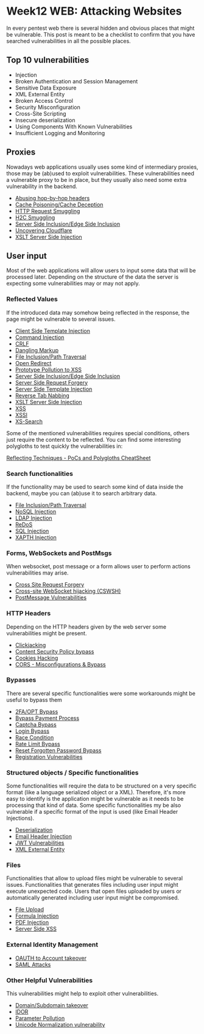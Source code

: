# Week12 WEB: Attacking Websites

In every pentest web there is several hidden and obvious places that might be vulnerable. This post is meant to be a checklist to confirm that you have searched vulnerabilities in all the possible places.

## Top 10 vulnerabilities

- Injection
- Broken Authentication and Session Management
- Sensitive Data Exposure
- XML External Entity
- Broken Access Control
- Security Misconfiguration
- Cross-Site Scripting
- Insecure deserialization
- Using Components With Known Vulnerabilities
- Insufficient Logging and Monitoring

## Proxies

Nowadays web applications usually uses some kind of intermediary proxies, those may be (ab)used to exploit vulnerabilities. These vulnerabilities need a vulnerable proxy to be in place, but they usually also need some extra vulnerability in the backend.

-  [Abusing hop-by-hop headers](https://github.com/carlospolop/hacktricks/blob/master/pentesting-web/abusing-hop-by-hop-headers.md)
-  [Cache Poisoning/Cache Deception](https://github.com/carlospolop/hacktricks/blob/master/pentesting-web/cache-deception.md)
-  [HTTP Request Smuggling](https://github.com/carlospolop/hacktricks/blob/master/pentesting-web/http-request-smuggling.md)
-  [H2C Smuggling](https://github.com/carlospolop/hacktricks/blob/master/pentesting-web/h2c-smuggling.md)
-  [Server Side Inclusion/Edge Side Inclusion](https://github.com/carlospolop/hacktricks/blob/master/pentesting-web/server-side-inclusion-edge-side-inclusion-injection.md)
-  [Uncovering Cloudflare](https://github.com/carlospolop/hacktricks/blob/master/pentesting/pentesting-web/uncovering-cloudflare.md)
-  [XSLT Server Side Injection](https://github.com/carlospolop/hacktricks/blob/master/pentesting-web/xslt-server-side-injection-extensible-stylesheet-languaje-transformations.md)

## User input

Most of the web applications will allow users to input some data that will be processed later.
Depending on the structure of the data the server is expecting some vulnerabilities may or may not apply.

### Reflected Values

If the introduced data may somehow being reflected in the response, the page might be vulnerable to several issues.

-  [Client Side Template Injection](https://github.com/carlospolop/hacktricks/blob/master/pentesting-web/client-side-template-injection-csti.md)
-  [Command Injection](https://github.com/carlospolop/hacktricks/blob/master/pentesting-web/command-injection.md)
-  [CRLF](https://github.com/carlospolop/hacktricks/blob/master/pentesting-web/crlf-0d-0a.md)
-  [Dangling Markup](https://github.com/carlospolop/hacktricks/blob/master/pentesting-web/dangling-markup-html-scriptless-injection.md)
-  [File Inclusion/Path Traversal](https://github.com/carlospolop/hacktricks/blob/master/pentesting-web/file-inclusion)
-  [Open Redirect](https://github.com/carlospolop/hacktricks/blob/master/pentesting-web/open-redirect.md)
-  [Prototype Pollution to XSS](https://github.com/carlospolop/hacktricks/blob/master/pentesting-web/deserialization/nodejs-proto-prototype-pollution.md#client-side-prototype-pollution-to-xss)
-  [Server Side Inclusion/Edge Side Inclusion](https://github.com/carlospolop/hacktricks/blob/master/pentesting-web/server-side-inclusion-edge-side-inclusion-injection.md)
-  [Server Side Request Forgery](https://github.com/carlospolop/hacktricks/blob/master/pentesting-web/ssrf-server-side-request-forgery.md)
-  [Server Side Template Injection](https://github.com/carlospolop/hacktricks/blob/master/pentesting-web/ssti-server-side-template-injection)
-  [Reverse Tab Nabbing](https://github.com/carlospolop/hacktricks/blob/master/pentesting-web/reverse-tab-nabbing.md)
-  [XSLT Server Side Injection](https://github.com/carlospolop/hacktricks/blob/master/pentesting-web/xslt-server-side-injection-extensible-stylesheet-languaje-transformations.md)
-  [XSS](https://github.com/carlospolop/hacktricks/blob/master/pentesting-web/xss-cross-site-scripting)
-  [XSSI](https://github.com/carlospolop/hacktricks/blob/master/pentesting-web/xssi-cross-site-script-inclusion.md)
-  [XS-Search](https://github.com/carlospolop/hacktricks/blob/master/pentesting-web/xs-search.md)

Some of the mentioned vulnerabilities requires special conditions, others just require the content to be reflected. You can find some interesting polygloths to test quickly the vulnerabilities in:

[Reflecting Techniques - PoCs and Polygloths CheatSheet](https://book.hacktricks.xyz/pentesting-web/pocs-and-polygloths-cheatsheet)

### Search functionalities

If the functionality may be used to search some kind of data inside the backend, maybe you can (ab)use it to search arbitrary data.

-  [File Inclusion/Path Traversal](https://github.com/carlospolop/hacktricks/blob/master/pentesting-web/file-inclusion)
-  [NoSQL Injection](https://github.com/carlospolop/hacktricks/blob/master/pentesting-web/nosql-injection.md)
-  [LDAP Injection](https://github.com/carlospolop/hacktricks/blob/master/pentesting-web/ldap-injection.md)
-  [ReDoS](https://github.com/carlospolop/hacktricks/blob/master/pentesting-web/regular-expression-denial-of-service-redos.md)
-  [SQL Injection](https://github.com/carlospolop/hacktricks/blob/master/pentesting-web/sql-injection)
-  [XAPTH Injection](https://github.com/carlospolop/hacktricks/blob/master/pentesting-web/xpath-injection.md)

### Forms, WebSockets and PostMsgs

When websocket, post message or a form allows user to perform actions vulnerabilities may arise.

-  [Cross Site Request Forgery](https://github.com/carlospolop/hacktricks/blob/master/pentesting-web/csrf-cross-site-request-forgery.md)
-  [Cross-site WebSocket hijacking (CSWSH)](https://github.com/carlospolop/hacktricks/blob/master/pentesting-web/cross-site-websocket-hijacking-cswsh.md)
-  [PostMessage Vulnerabilities](https://github.com/carlospolop/hacktricks/blob/master/pentesting-web/postmessage-vulnerabilities.md)

### HTTP Headers

Depending on the HTTP headers given by the web server some vulnerabilities might be present.

-  [Clickjacking](https://github.com/carlospolop/hacktricks/blob/master/pentesting-web/clickjacking.md)
-  [Content Security Policy bypass](https://github.com/carlospolop/hacktricks/blob/master/pentesting-web/content-security-policy-csp-bypass.md)
-  [Cookies Hacking](https://github.com/carlospolop/hacktricks/blob/master/pentesting-web/hacking-with-cookies.md)
-  [CORS - Misconfigurations & Bypass](https://github.com/carlospolop/hacktricks/blob/master/pentesting-web/cors-bypass.md)

### Bypasses

There are several specific functionalities were some workarounds might be useful to bypass them

-  [2FA/OPT Bypass](https://github.com/carlospolop/hacktricks/blob/master/pentesting-web/2fa-bypass.md)
-  [Bypass Payment Process](https://github.com/carlospolop/hacktricks/blob/master/pentesting-web/bypass-payment-process.md)
-  [Captcha Bypass](https://github.com/carlospolop/hacktricks/blob/master/pentesting-web/captcha-bypass.md)
-  [Login Bypass](https://github.com/carlospolop/hacktricks/blob/master/pentesting-web/login-bypass)
-  [Race Condition](https://github.com/carlospolop/hacktricks/blob/master/pentesting-web/race-condition.md)
-  [Rate Limit Bypass](https://github.com/carlospolop/hacktricks/blob/master/pentesting-web/rate-limit-bypass.md)
-  [Reset Forgotten Password Bypass](https://github.com/carlospolop/hacktricks/blob/master/pentesting-web/reset-password.md)
-  [Registration Vulnerabilities](https://github.com/carlospolop/hacktricks/blob/master/pentesting-web/registration-vulnerabilities.md)

### Structured objects / Specific functionalities

Some functionalities will require the data to be structured on a very specific format (like a language serialized object or a XML). Therefore, it's more easy to identify is the application might be vulnerable as it needs to be processing that kind of data.
Some specific functionalities my be also vulnerable if a specific format of the input is used (like Email Header Injections).

-  [Deserialization](https://github.com/carlospolop/hacktricks/blob/master/pentesting-web/deserialization)
-  [Email Header Injection](https://github.com/carlospolop/hacktricks/blob/master/pentesting-web/email-header-injection.md)
-  [JWT Vulnerabilities](https://github.com/carlospolop/hacktricks/blob/master/pentesting-web/hacking-jwt-json-web-tokens.md)
-  [XML External Entity](https://github.com/carlospolop/hacktricks/blob/master/pentesting-web/xxe-xee-xml-external-entity.md)

### Files

Functionalities that allow to upload files might be vulnerable to several issues.
Functionalities that generates files including user input might execute unexpected code.
Users that open files uploaded by users or automatically generated including user input might be compromised.

-  [File Upload](https://github.com/carlospolop/hacktricks/blob/master/pentesting-web/file-upload)
-  [Formula Injection](https://github.com/carlospolop/hacktricks/blob/master/pentesting-web/formula-injection.md)
-  [PDF Injection](https://github.com/carlospolop/hacktricks/blob/master/pentesting-web/xss-cross-site-scripting/pdf-injection.md)
-  [Server Side XSS](https://github.com/carlospolop/hacktricks/blob/master/pentesting-web/xss-cross-site-scripting/server-side-xss-dynamic-pdf.md)

### External Identity Management

-  [OAUTH to Account takeover](https://github.com/carlospolop/hacktricks/blob/master/pentesting-web/oauth-to-account-takeover.md)
-  [SAML Attacks](https://github.com/carlospolop/hacktricks/blob/master/pentesting-web/saml-attacks)

### Other Helpful Vulnerabilities

This vulnerabilities might help to exploit other vulnerabilities.

-  [Domain/Subdomain takeover](https://github.com/carlospolop/hacktricks/blob/master/pentesting-web/domain-subdomain-takeover.md)
-  [IDOR](https://github.com/carlospolop/hacktricks/blob/master/pentesting-web/idor.md)
-  [Parameter Pollution](https://github.com/carlospolop/hacktricks/blob/master/pentesting-web/parameter-pollution.md)
-  [Unicode Normalization vulnerability](https://github.com/carlospolop/hacktricks/blob/master/pentesting-web/unicode-normalization-vulnerability.md)